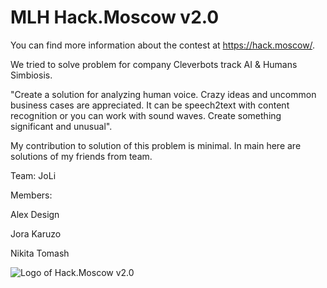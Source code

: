 # MLH Hack.Moscow v2.0



You can find more information about the contest at https://hack.moscow/.

We tried to solve problem for company Cleverbots track AI & Humans Simbiosis.

"Create a solution for analyzing human voice. Crazy ideas and uncommon business cases are appreciated. It can be speech2text with content recognition or you can work with sound waves. Create something significant and unusual".


My contribution to solution of this problem is minimal.
In main here are solutions of my friends from team.

Team: JoLi

Members:

Alex Design

Jora Karuzo

Nikita Tomash

![Logo of Hack.Moscow v2.0](https://pp.userapi.com/c840737/v840737236/67192/unIViZFwTQ4.jpg)
